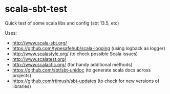 scala-sbt-test
==============

Quick test of some scala libs and config (sbt 13.5, etc)

Uses:

* http://www.scala-sbt.org/
* https://github.com/typesafehub/scala-logging (using logback as logger)
* http://www.scalastyle.org/ (to check possible Scala issues)
* http://www.scalatest.org/
* http://www.scalactic.org/ (for handy additional methods)
* https://github.com/sbt/sbt-unidoc (to generate scala docs across projects)
* https://github.com/rtimush/sbt-updates (to check for new versions of libraries)
